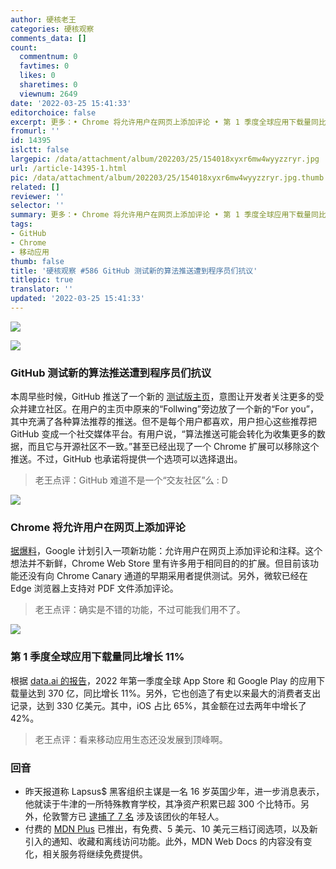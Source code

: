 ```yaml
---
author: 硬核老王
categories: 硬核观察
comments_data: []
count:
  commentnum: 0
  favtimes: 0
  likes: 0
  sharetimes: 0
  viewnum: 2649
date: '2022-03-25 15:41:33'
editorchoice: false
excerpt: 更多：• Chrome 将允许用户在网页上添加评论 • 第 1 季度全球应用下载量同比增长 11%
fromurl: ''
id: 14395
islctt: false
largepic: /data/attachment/album/202203/25/154018xyxr6mw4wyyzzryr.jpg
url: /article-14395-1.html
pic: /data/attachment/album/202203/25/154018xyxr6mw4wyyzzryr.jpg.thumb.jpg
related: []
reviewer: ''
selector: ''
summary: 更多：• Chrome 将允许用户在网页上添加评论 • 第 1 季度全球应用下载量同比增长 11%
tags:
- GitHub
- Chrome
- 移动应用
thumb: false
title: '硬核观察 #586 GitHub 测试新的算法推送遭到程序员们抗议'
titlepic: true
translator: ''
updated: '2022-03-25 15:41:33'
---
```


![](/data/attachment/album/202203/25/154018xyxr6mw4wyyzzryr.jpg)


![](/data/attachment/album/202203/25/154027oge4fesj66bej4jd.jpg)


### GitHub 测试新的算法推送遭到程序员们抗议


本周早些时候，GitHub 推送了一个新的 [测试版主页](https://github.blog/2022-03-22-improving-your-github-feed/)，意图让开发者关注更多的受众并建立社区。在用户的主页中原来的“Follwing”旁边放了一个新的“For you”，其中充满了各种算法推荐的推送。但不是每个用户都喜欢，用户担心这些推荐把 GitHub 变成一个社交媒体平台。有用户说，“算法推送可能会转化为收集更多的数据，而且它与开源社区不一致。”甚至已经出现了一个 Chrome 扩展可以移除这个推送。不过，GitHub 也承诺将提供一个选项可以选择退出。



> 
> 老王点评：GitHub 难道不是一个“交友社区”么 : D
> 
> 
> 


![](/data/attachment/album/202203/25/154037cry38097l8h89l68.jpg)


### Chrome 将允许用户在网页上添加评论


[据爆料](https://www.neowin.net/news/chrome-may-soon-let-you-add-notes-to-web-pages/)，Google 计划引入一项新功能：允许用户在网页上添加评论和注释。这个想法并不新鲜，Chrome Web Store 里有许多用于相同目的的扩展。但目前该功能还没有向 Chrome Canary 通道的早期采用者提供测试。另外，微软已经在 Edge 浏览器上支持对 PDF 文件添加评论。



> 
> 老王点评：确实是不错的功能，不过可能我们用不了。
> 
> 
> 


![](/data/attachment/album/202203/25/154058wtgox88833z1tgwb.jpg)


### 第 1 季度全球应用下载量同比增长 11%


根据 [data.ai 的报告](https://techcrunch.com/2022/03/24/app-ecosystem-growth-continued-in-q1-with-37b-downloads-new-high-of-33b-in-consumer-spending/)，2022 年第一季度全球 App Store 和 Google Play 的应用下载量达到 370 亿，同比增长 11%。另外，它也创造了有史以来最大的消费者支出记录，达到 330 亿美元。其中，iOS 占比 65%，其金额在过去两年中增长了 42%。



> 
> 老王点评：看来移动应用生态还没发展到顶峰啊。
> 
> 
> 


### 回音


* 昨天报道称 Lapsus$ 黑客组织主谋是一名 16 岁英国少年，进一步消息表示，他就读于牛津的一所特殊教育学校，其净资产积累已超 300 个比特币。另外，伦敦警方已 [逮捕了 7 名](https://techcrunch.com/2022/03/24/london-police-lapsus-arrests/) 涉及该团伙的年轻人。
* 付费的 [MDN Plus](https://developer.mozilla.org/en-US/plus/docs/faq) 已推出，有免费、5 美元、10 美元三档订阅选项，以及新引入的通知、收藏和离线访问功能。此外，MDN Web Docs 的内容没有变化，相关服务将继续免费提供。